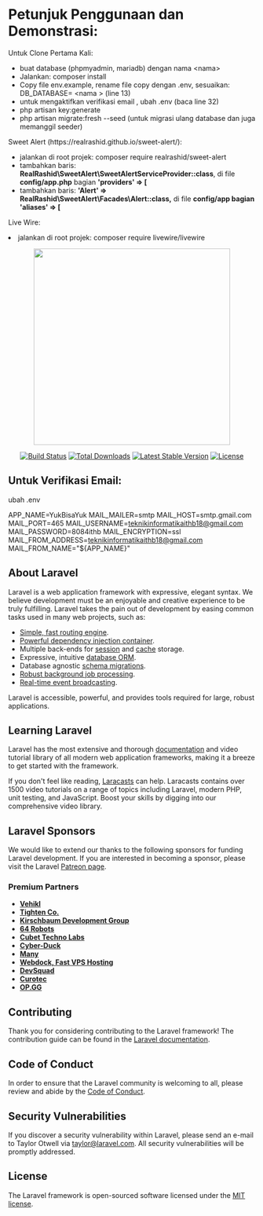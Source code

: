 <h1>Petunjuk Penggunaan dan Demonstrasi:</h1>
<p>Untuk Clone Pertama Kali:</p>
    <ul>
        <li>buat database (phpmyadmin, mariadb) dengan nama &lt;nama&gt;</li>
        <li>Jalankan: composer install</li>
        <li>Copy file env.example, rename file copy dengan .env, sesuaikan: DB_DATABASE= &lt;nama &gt; (line 13)</li>
        <li> untuk mengaktifkan verifikasi email , ubah .env (baca line 32) </li>
        <li>php artisan key:generate</li>
        <li>php artisan migrate:fresh --seed (untuk migrasi ulang database dan juga memanggil seeder)</li>
    </ul>

<p>Sweet Alert (https://realrashid.github.io/sweet-alert/):</p>
    <ul>
        <li>jalankan di root projek: composer require realrashid/sweet-alert</li>
        <li>tambahkan baris: <strong>RealRashid\SweetAlert\SweetAlertServiceProvider::class</strong>, di file <b>config/app.php</b> bagian <b>'providers' => [</b></li>
        <li>tambahkan baris: <strong>'Alert' => RealRashid\SweetAlert\Facades\Alert::class,</strong> di file <b>config/app bagian 'aliases' => [</b></li>
    </ul>

<p>Live Wire:</p>
    <li>jalankan di root projek: composer require livewire/livewire</li>

<p align="center"><a href="https://laravel.com" target="_blank"><img src="https://raw.githubusercontent.com/laravel/art/master/logo-lockup/5%20SVG/2%20CMYK/1%20Full%20Color/laravel-logolockup-cmyk-red.svg" width="400"></a></p>

<p align="center">
<a href="https://travis-ci.org/laravel/framework"><img src="https://travis-ci.org/laravel/framework.svg" alt="Build Status"></a>
<a href="https://packagist.org/packages/laravel/framework"><img src="https://img.shields.io/packagist/dt/laravel/framework" alt="Total Downloads"></a>
<a href="https:/s/packagist.org/packages/laravel/framework"><img src="https://img.shields.io/packagist/v/laravel/framework" alt="Latest Stable Version"></a>
<a href="https://packagist.org/packages/laravel/framework"><img src="https://img.shields.io/packagist/l/laravel/framework" alt="License"></a>
</p>


## Untuk Verifikasi Email:
ubah .env

APP_NAME=YukBisaYuk
MAIL_MAILER=smtp
MAIL_HOST=smtp.gmail.com
MAIL_PORT=465
MAIL_USERNAME=teknikinformatikaithb18@gmail.com
MAIL_PASSWORD=8084ithb
MAIL_ENCRYPTION=ssl
MAIL_FROM_ADDRESS=teknikinformatikaithb18@gmail.com
MAIL_FROM_NAME="${APP_NAME}"


## About Laravel

Laravel is a web application framework with expressive, elegant syntax. We believe development must be an enjoyable and creative experience to be truly fulfilling. Laravel takes the pain out of development by easing common tasks used in many web projects, such as:

-   [Simple, fast routing engine](https://laravel.com/docs/routing).
-   [Powerful dependency injection container](https://laravel.com/docs/container).
-   Multiple back-ends for [session](https://laravel.com/docs/session) and [cache](https://laravel.com/docs/cache) storage.
-   Expressive, intuitive [database ORM](https://laravel.com/docs/eloquent).
-   Database agnostic [schema migrations](https://laravel.com/docs/migrations).
-   [Robust background job processing](https://laravel.com/docs/queues).
-   [Real-time event broadcasting](https://laravel.com/docs/broadcasting).

Laravel is accessible, powerful, and provides tools required for large, robust applications.

## Learning Laravel

Laravel has the most extensive and thorough [documentation](https://laravel.com/docs) and video tutorial library of all modern web application frameworks, making it a breeze to get started with the framework.

If you don't feel like reading, [Laracasts](https://laracasts.com) can help. Laracasts contains over 1500 video tutorials on a range of topics including Laravel, modern PHP, unit testing, and JavaScript. Boost your skills by digging into our comprehensive video library.

## Laravel Sponsors

We would like to extend our thanks to the following sponsors for funding Laravel development. If you are interested in becoming a sponsor, please visit the Laravel [Patreon page](https://patreon.com/taylorotwell).

### Premium Partners

-   **[Vehikl](https://vehikl.com/)**
-   **[Tighten Co.](https://tighten.co)**
-   **[Kirschbaum Development Group](https://kirschbaumdevelopment.com)**
-   **[64 Robots](https://64robots.com)**
-   **[Cubet Techno Labs](https://cubettech.com)**
-   **[Cyber-Duck](https://cyber-duck.co.uk)**
-   **[Many](https://www.many.co.uk)**
-   **[Webdock, Fast VPS Hosting](https://www.webdock.io/en)**
-   **[DevSquad](https://devsquad.com)**
-   **[Curotec](https://www.curotec.com/)**
-   **[OP.GG](https://op.gg)**

## Contributing

Thank you for considering contributing to the Laravel framework! The contribution guide can be found in the [Laravel documentation](https://laravel.com/docs/contributions).

## Code of Conduct

In order to ensure that the Laravel community is welcoming to all, please review and abide by the [Code of Conduct](https://laravel.com/docs/contributions#code-of-conduct).

## Security Vulnerabilities

If you discover a security vulnerability within Laravel, please send an e-mail to Taylor Otwell via [taylor@laravel.com](mailto:taylor@laravel.com). All security vulnerabilities will be promptly addressed.

## License

The Laravel framework is open-sourced software licensed under the [MIT license](https://opensource.org/licenses/MIT).
